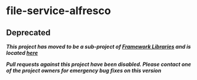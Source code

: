 # file-service-alfresco

## Deprecated

_**This project has moved to be a sub-project of [Framework Libraries](https://github.com/CJSCommonPlatform/framework-libraries) and is located [here](https://github.com/CJSCommonPlatform/framework-libraries/tree/master/file-service-alfresco/README.md)**_

_**Pull requests against this project have been disabled. Please contact one of the project owners for emergency bug fixes on this version**_

